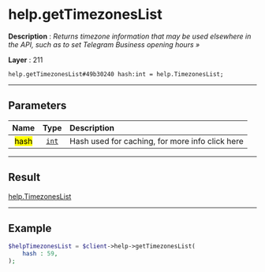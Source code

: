 # help.getTimezonesList

**Description** : *Returns timezone information that may be used elsewhere in the API, such as to set Telegram Business opening hours &raquo;*

**Layer** : 211

```tl
help.getTimezonesList#49b30240 hash:int = help.TimezonesList;
```

---

## Parameters

| Name | Type | Description |
| :---: | :---: | :--- |
| <mark>hash</mark> | [`int`](type/int) | Hash used for caching, for more info click here |

---

## Result

[help.TimezonesList](type/help.TimezonesList)

---

## Example

```php
$helpTimezonesList = $client->help->getTimezonesList(
	hash : 59,
);
```